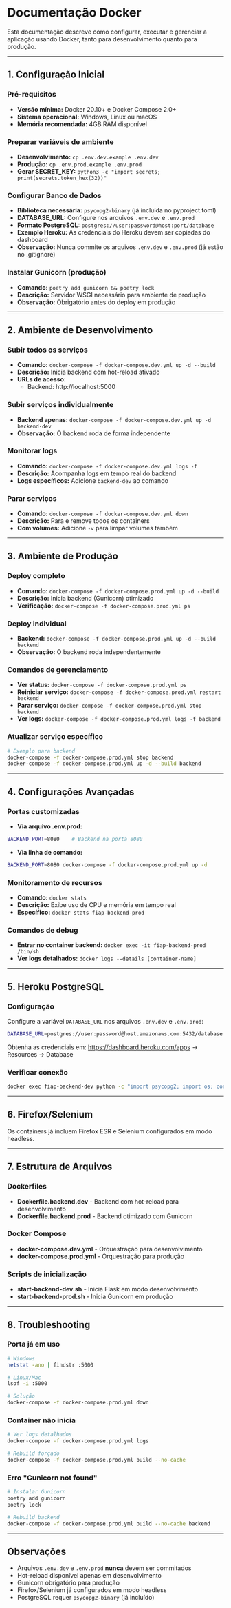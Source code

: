 # Documentação Docker

Esta documentação descreve como configurar, executar e gerenciar a aplicação usando Docker, tanto para desenvolvimento quanto para produção.

---

## 1. Configuração Inicial

### Pré-requisitos
- **Versão mínima:** Docker 20.10+ e Docker Compose 2.0+
- **Sistema operacional:** Windows, Linux ou macOS
- **Memória recomendada:** 4GB RAM disponível

### Preparar variáveis de ambiente
- **Desenvolvimento:** `cp .env.dev.example .env.dev`
- **Produção:** `cp .env.prod.example .env.prod`
- **Gerar SECRET_KEY:** `python3 -c "import secrets; print(secrets.token_hex(32))"`

### Configurar Banco de Dados
- **Biblioteca necessária:** `psycopg2-binary` (já incluída no pyproject.toml)
- **DATABASE_URL:** Configure nos arquivos `.env.dev` e `.env.prod`
- **Formato PostgreSQL:** `postgres://user:password@host:port/database`
- **Exemplo Heroku:** As credenciais do Heroku devem ser copiadas do dashboard
- **Observação:** Nunca commite os arquivos `.env.dev` e `.env.prod` (já estão no .gitignore)

### Instalar Gunicorn (produção)
- **Comando:** `poetry add gunicorn && poetry lock`
- **Descrição:** Servidor WSGI necessário para ambiente de produção
- **Observação:** Obrigatório antes do deploy em produção

---

## 2. Ambiente de Desenvolvimento

### Subir todos os serviços
- **Comando:** `docker-compose -f docker-compose.dev.yml up -d --build`
- **Descrição:** Inicia backend com hot-reload ativado
- **URLs de acesso:**
  - Backend: http://localhost:5000

### Subir serviços individualmente
- **Backend apenas:** `docker-compose -f docker-compose.dev.yml up -d backend-dev`
- **Observação:** O backend roda de forma independente

### Monitorar logs
- **Comando:** `docker-compose -f docker-compose.dev.yml logs -f`
- **Descrição:** Acompanha logs em tempo real do backend
- **Logs específicos:** Adicione `backend-dev` ao comando

### Parar serviços
- **Comando:** `docker-compose -f docker-compose.dev.yml down`
- **Descrição:** Para e remove todos os containers
- **Com volumes:** Adicione `-v` para limpar volumes também

---

## 3. Ambiente de Produção

### Deploy completo
- **Comando:** `docker-compose -f docker-compose.prod.yml up -d --build`
- **Descrição:** Inicia backend (Gunicorn) otimizado
- **Verificação:** `docker-compose -f docker-compose.prod.yml ps`

### Deploy individual
- **Backend:** `docker-compose -f docker-compose.prod.yml up -d --build backend`
- **Observação:** O backend roda independentemente

### Comandos de gerenciamento
- **Ver status:** `docker-compose -f docker-compose.prod.yml ps`
- **Reiniciar serviço:** `docker-compose -f docker-compose.prod.yml restart backend`
- **Parar serviço:** `docker-compose -f docker-compose.prod.yml stop backend`
- **Ver logs:** `docker-compose -f docker-compose.prod.yml logs -f backend`

### Atualizar serviço específico
```bash
# Exemplo para backend
docker-compose -f docker-compose.prod.yml stop backend
docker-compose -f docker-compose.prod.yml up -d --build backend
```

---

## 4. Configurações Avançadas

### Portas customizadas
- **Via arquivo .env.prod:**
```bash
BACKEND_PORT=8080    # Backend na porta 8080
```
- **Via linha de comando:**
```bash
BACKEND_PORT=8080 docker-compose -f docker-compose.prod.yml up -d
```

### Monitoramento de recursos
- **Comando:** `docker stats`
- **Descrição:** Exibe uso de CPU e memória em tempo real
- **Específico:** `docker stats fiap-backend-prod`

### Comandos de debug
- **Entrar no container backend:** `docker exec -it fiap-backend-prod /bin/sh`
- **Ver logs detalhados:** `docker logs --details [container-name]`

---

## 5. Heroku PostgreSQL

### Configuração
Configure a variável `DATABASE_URL` nos arquivos `.env.dev` e `.env.prod`:
```bash
DATABASE_URL=postgres://user:password@host.amazonaws.com:5432/database
```

Obtenha as credenciais em: https://dashboard.heroku.com/apps → Resources → Database

### Verificar conexão
```bash
docker exec fiap-backend-dev python -c "import psycopg2; import os; conn = psycopg2.connect(os.getenv('DATABASE_URL')); print('✅ Conectado'); conn.close()"
```

---

## 6. Firefox/Selenium

Os containers já incluem Firefox ESR e Selenium configurados em modo headless.

---

## 7. Estrutura de Arquivos

### Dockerfiles
- **Dockerfile.backend.dev** - Backend com hot-reload para desenvolvimento
- **Dockerfile.backend.prod** - Backend otimizado com Gunicorn

### Docker Compose
- **docker-compose.dev.yml** - Orquestração para desenvolvimento
- **docker-compose.prod.yml** - Orquestração para produção

### Scripts de inicialização
- **start-backend-dev.sh** - Inicia Flask em modo desenvolvimento
- **start-backend-prod.sh** - Inicia Gunicorn em produção

---

## 8. Troubleshooting

### Porta já em uso
```bash
# Windows
netstat -ano | findstr :5000

# Linux/Mac
lsof -i :5000

# Solução
docker-compose -f docker-compose.prod.yml down
```

### Container não inicia
```bash
# Ver logs detalhados
docker-compose -f docker-compose.prod.yml logs

# Rebuild forçado
docker-compose -f docker-compose.prod.yml build --no-cache
```

### Erro "Gunicorn not found"
```bash
# Instalar Gunicorn
poetry add gunicorn
poetry lock

# Rebuild backend
docker-compose -f docker-compose.prod.yml build --no-cache backend
```
---

## Observações

- Arquivos `.env.dev` e `.env.prod` **nunca** devem ser commitados
- Hot-reload disponível apenas em desenvolvimento
- Gunicorn obrigatório para produção
- Firefox/Selenium já configurados em modo headless
- PostgreSQL requer `psycopg2-binary` (já incluído)